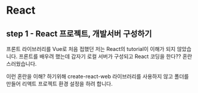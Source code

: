 # React

## step 1 - React 프로젝트, 개발서버 구성하기

프론트 라이브러리를 Vue로  처음 접했던 저는 React의 tutorial이 이해가 되지 않았습니다. 
프론트를 배우려 했는데 갑자기 로컬 서버가 구성되고 React 코딩을 한다?? 혼란 스러웠습니다.

이런 혼란을 이해? 하기위해 create-react-web 라이브러리를 사용하지 않고 폴더를 만들어 리액트 프로젝트 환경 설정을 하려 합니다.



